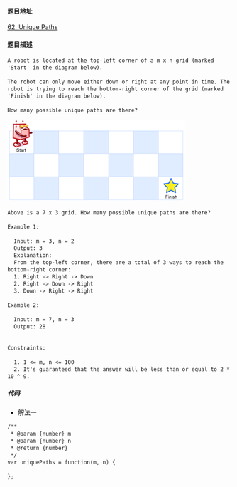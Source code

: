 #### 题目地址
[62. Unique Paths](https://leetcode.com/problems/unique-paths/)
#### 题目描述
```
A robot is located at the top-left corner of a m x n grid (marked 'Start' in the diagram below).

The robot can only move either down or right at any point in time. The robot is trying to reach the bottom-right corner of the grid (marked 'Finish' in the diagram below).

How many possible unique paths are there?

```
![1](../../assets/array/2020-07-08/1.png)
```
Above is a 7 x 3 grid. How many possible unique paths are there?

Example 1:

  Input: m = 3, n = 2
  Output: 3
  Explanation:
  From the top-left corner, there are a total of 3 ways to reach the bottom-right corner:
  1. Right -> Right -> Down
  2. Right -> Down -> Right
  3. Down -> Right -> Right

Example 2:

  Input: m = 7, n = 3
  Output: 28
 

Constraints:

  1. 1 <= m, n <= 100
  2. It's guaranteed that the answer will be less than or equal to 2 * 10 ^ 9.

```

##### 代码

- 解法一
```
/**
 * @param {number} m
 * @param {number} n
 * @return {number}
 */
var uniquePaths = function(m, n) {
    
};
```

